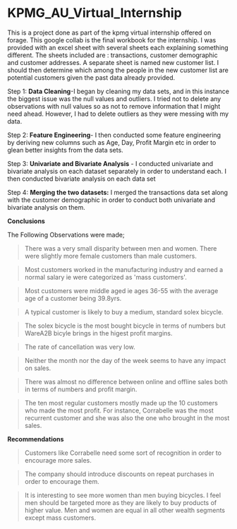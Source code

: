 # KPMG_AU_Virtual_Internship
This is a project done as part of the kpmg virtual internship offered on forage. This google collab is the final workbook for the internship.
I was provided with an excel sheet with several sheets each explaining something different. The sheets included are : transactions, customer demographic and customer addresses.
A separate sheet is named new customer list. I should then determine which among the people in the new customer list are potential customers given the past data already provided. 

Step 1: **Data Cleaning**-I began by cleaning my data sets, and in this instance the biggest issue was the null values and outliers. I tried not to delete any observations with null values so as not to remove information that I might need ahead. However, I had to delete outliers as they were messing with my data. 

Step 2: **Feature Engineering**- I then conducted some feature engineering by deriving new columns such as Age, Day, Profit Margin etc in order to glean better insights from the data sets. 

Step 3: **Univariate and Bivariate Analysis** - I conducted univariate and bivariate analysis on each dataset separately in order to understand each. I then conducted bivariate analysis on each data set

Step 4: **Merging the two datasets:** I merged the transactions data set along with the customer demographic in order to conduct both univariate and bivariate analysis on them. 

**Conclusions**


The Following Observations were made;

> There was a very small disparity between men and women. There were slightly more female customers than male customers.

> Most customers worked in the manufacturing industry and earned a normal salary ie were categorized as 'mass customers'.

> Most customers were middle aged ie ages 36-55 with the average age of a customer being 39.8yrs.

> A typical customer is likely to buy a medium, standard solex bicycle. 

> The solex bicycle is the most bought bicycle in terms of numbers but WareA2B bicyle brings in the higest profit margins. 

> The rate of cancellation was very low. 

> Neither the month nor the day of the week seems to have any impact on sales.

> There was almost no difference between online and offline sales both in terms of numbers and profit margin. 

> The ten most regular customers mostly made up the 10 customers who made the most profit. For instance, Corrabelle was the most recurrent customer and she was also the one who brought in the most sales. 

**Recommendations**

>Customers like Corrabelle need some sort of recognition in order to encourage more sales. 

>The company should introduce discounts on repeat purchases in order to encourage them. 

>It is interesting to see more women than men buying bicycles. I feel men should be targeted more as they are likely to buy products of higher value. Men and women are 
equal in all other wealth segments except mass customers. 

